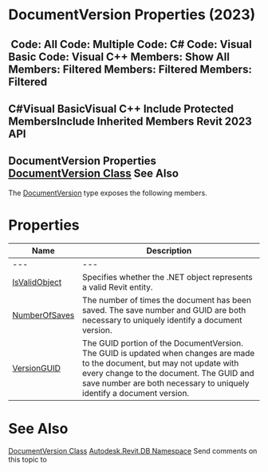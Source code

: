 # DocumentVersion Properties (2023)

﻿
 Code: All Code: Multiple Code: C# Code: Visual Basic Code: Visual C++  Members: Show All Members: Filtered Members: Filtered Members: Filtered   
---  
C#Visual BasicVisual C++
Include Protected MembersInclude Inherited Members
Revit 2023 API  
---  
DocumentVersion Properties  
[DocumentVersion Class](3574fa56-016e-b146-1499-b3b1c9129705.md "DocumentVersion Class") See Also  
---  
The [DocumentVersion](3574fa56-016e-b146-1499-b3b1c9129705.md "DocumentVersion Class") type exposes the following members.
# Properties
| Name | Description |
| --- | --- |
| --- | --- | --- |
| [IsValidObject](37073a30-9b18-1ac8-5c12-5d3a60b86b71.md "IsValidObject Property") | Specifies whether the .NET object represents a valid Revit entity. |
| [NumberOfSaves](27570649-19b7-6906-f25a-b6182bb02e03.md "NumberOfSaves Property") | The number of times the document has been saved. The save number and GUID are both necessary to uniquely identify a document version. |
| [VersionGUID](5c246fe4-cefa-37da-1bb1-1aa2e39b3c60.md "VersionGUID Property") | The GUID portion of the DocumentVersion. The GUID is updated when changes are made to the document, but may not update with every change to the document. The GUID and save number are both necessary to uniquely identify a document version. |

# See Also
[DocumentVersion Class](3574fa56-016e-b146-1499-b3b1c9129705.md "DocumentVersion Class")
[Autodesk.Revit.DB Namespace](87546ba7-461b-c646-cbb1-2cb8f5bff8b2.md "Autodesk.Revit.DB Namespace")
Send comments on this topic to 